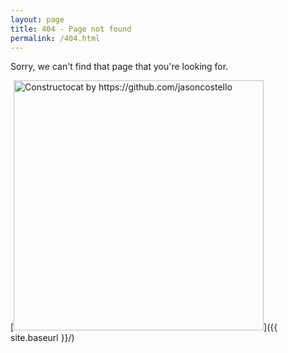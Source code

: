 ```yaml
---
layout: page
title: 404 - Page not found
permalink: /404.html
---
```


Sorry, we can't find that page that you're looking for.

[<img src="{{ site.baseurl }}/images/404.jpg" alt="Constructocat by https://github.com/jasoncostello" style="width: 400px;"/>]({{ site.baseurl }}/)
